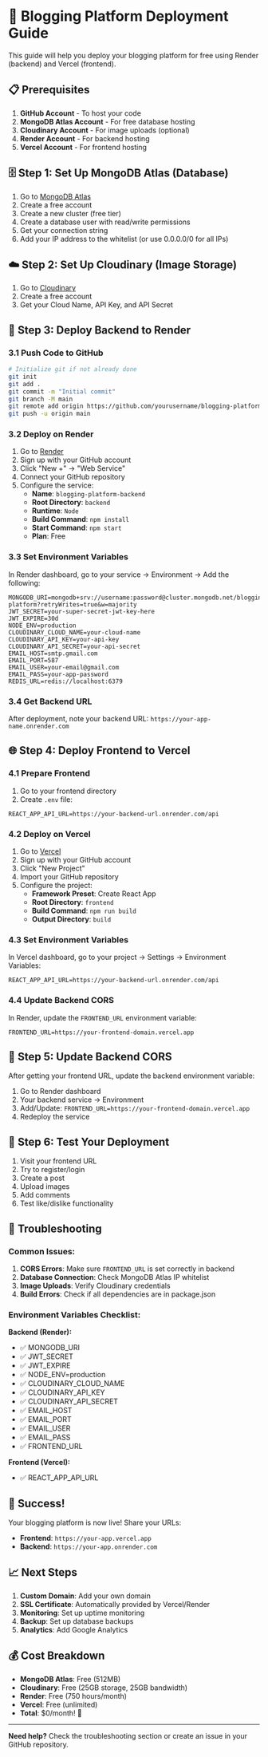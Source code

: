 # 🚀 Blogging Platform Deployment Guide

This guide will help you deploy your blogging platform for free using Render (backend) and Vercel (frontend).

## 📋 Prerequisites

1. **GitHub Account** - To host your code
2. **MongoDB Atlas Account** - For free database hosting
3. **Cloudinary Account** - For image uploads (optional)
4. **Render Account** - For backend hosting
5. **Vercel Account** - For frontend hosting

## 🗄️ Step 1: Set Up MongoDB Atlas (Database)

1. Go to [MongoDB Atlas](https://www.mongodb.com/atlas)
2. Create a free account
3. Create a new cluster (free tier)
4. Create a database user with read/write permissions
5. Get your connection string
6. Add your IP address to the whitelist (or use 0.0.0.0/0 for all IPs)

## ☁️ Step 2: Set Up Cloudinary (Image Storage)

1. Go to [Cloudinary](https://cloudinary.com/)
2. Create a free account
3. Get your Cloud Name, API Key, and API Secret

## 🔧 Step 3: Deploy Backend to Render

### 3.1 Push Code to GitHub
```bash
# Initialize git if not already done
git init
git add .
git commit -m "Initial commit"
git branch -M main
git remote add origin https://github.com/yourusername/blogging-platform.git
git push -u origin main
```

### 3.2 Deploy on Render
1. Go to [Render](https://render.com/)
2. Sign up with your GitHub account
3. Click "New +" → "Web Service"
4. Connect your GitHub repository
5. Configure the service:
   - **Name**: `blogging-platform-backend`
   - **Root Directory**: `backend`
   - **Runtime**: `Node`
   - **Build Command**: `npm install`
   - **Start Command**: `npm start`
   - **Plan**: Free

### 3.3 Set Environment Variables
In Render dashboard, go to your service → Environment → Add the following:

```
MONGODB_URI=mongodb+srv://username:password@cluster.mongodb.net/blogging-platform?retryWrites=true&w=majority
JWT_SECRET=your-super-secret-jwt-key-here
JWT_EXPIRE=30d
NODE_ENV=production
CLOUDINARY_CLOUD_NAME=your-cloud-name
CLOUDINARY_API_KEY=your-api-key
CLOUDINARY_API_SECRET=your-api-secret
EMAIL_HOST=smtp.gmail.com
EMAIL_PORT=587
EMAIL_USER=your-email@gmail.com
EMAIL_PASS=your-app-password
REDIS_URL=redis://localhost:6379
```

### 3.4 Get Backend URL
After deployment, note your backend URL: `https://your-app-name.onrender.com`

## 🌐 Step 4: Deploy Frontend to Vercel

### 4.1 Prepare Frontend
1. Go to your frontend directory
2. Create `.env` file:
```
REACT_APP_API_URL=https://your-backend-url.onrender.com/api
```

### 4.2 Deploy on Vercel
1. Go to [Vercel](https://vercel.com/)
2. Sign up with your GitHub account
3. Click "New Project"
4. Import your GitHub repository
5. Configure the project:
   - **Framework Preset**: Create React App
   - **Root Directory**: `frontend`
   - **Build Command**: `npm run build`
   - **Output Directory**: `build`

### 4.3 Set Environment Variables
In Vercel dashboard, go to your project → Settings → Environment Variables:

```
REACT_APP_API_URL=https://your-backend-url.onrender.com/api
```

### 4.4 Update Backend CORS
In Render, update the `FRONTEND_URL` environment variable:
```
FRONTEND_URL=https://your-frontend-domain.vercel.app
```

## 🔄 Step 5: Update Backend CORS

After getting your frontend URL, update the backend environment variable:
1. Go to Render dashboard
2. Your backend service → Environment
3. Add/Update: `FRONTEND_URL=https://your-frontend-domain.vercel.app`
4. Redeploy the service

## 🧪 Step 6: Test Your Deployment

1. Visit your frontend URL
2. Try to register/login
3. Create a post
4. Upload images
5. Add comments
6. Test like/dislike functionality

## 🔧 Troubleshooting

### Common Issues:

1. **CORS Errors**: Make sure `FRONTEND_URL` is set correctly in backend
2. **Database Connection**: Check MongoDB Atlas IP whitelist
3. **Image Uploads**: Verify Cloudinary credentials
4. **Build Errors**: Check if all dependencies are in package.json

### Environment Variables Checklist:

**Backend (Render):**
- ✅ MONGODB_URI
- ✅ JWT_SECRET
- ✅ JWT_EXPIRE
- ✅ NODE_ENV=production
- ✅ CLOUDINARY_CLOUD_NAME
- ✅ CLOUDINARY_API_KEY
- ✅ CLOUDINARY_API_SECRET
- ✅ EMAIL_HOST
- ✅ EMAIL_PORT
- ✅ EMAIL_USER
- ✅ EMAIL_PASS
- ✅ FRONTEND_URL

**Frontend (Vercel):**
- ✅ REACT_APP_API_URL

## 🎉 Success!

Your blogging platform is now live! Share your URLs:
- **Frontend**: `https://your-app.vercel.app`
- **Backend**: `https://your-app.onrender.com`

## 📈 Next Steps

1. **Custom Domain**: Add your own domain
2. **SSL Certificate**: Automatically provided by Vercel/Render
3. **Monitoring**: Set up uptime monitoring
4. **Backup**: Set up database backups
5. **Analytics**: Add Google Analytics

## 💰 Cost Breakdown

- **MongoDB Atlas**: Free (512MB)
- **Cloudinary**: Free (25GB storage, 25GB bandwidth)
- **Render**: Free (750 hours/month)
- **Vercel**: Free (unlimited)
- **Total**: $0/month! 🎉

---

**Need help?** Check the troubleshooting section or create an issue in your GitHub repository. 